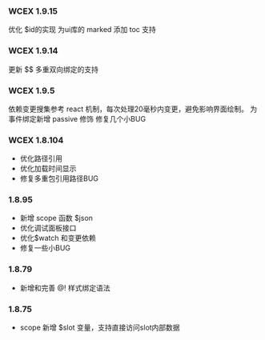 <!--DESC: {"icon":"assistant",id:99} -->

### WCEX 1.9.15
优化 $id的实现
为ui库的 marked 添加 toc 支持 
### WCEX 1.9.14
更新 $$ 多重双向绑定的支持

### WCEX 1.9.5
依赖变更搜集参考 react 机制，每次处理20毫秒内变更，避免影响界面绘制。
为事件绑定新增 passive 修饰
修复几个小BUG

### WCEX 1.8.104
- 优化路径引用
- 优化加载时间显示
- 修复多重包引用路径BUG

### 1.8.95
- 新增 scope 函数 $json
- 优化调试面板接口
- 优化$watch 和变更依赖
- 修复一些小BUG

### 1.8.79
- 新增和完善 @! 样式绑定语法

### 1.8.75 
- scope 新增 $slot 变量，支持直接访问slot内部数据 
